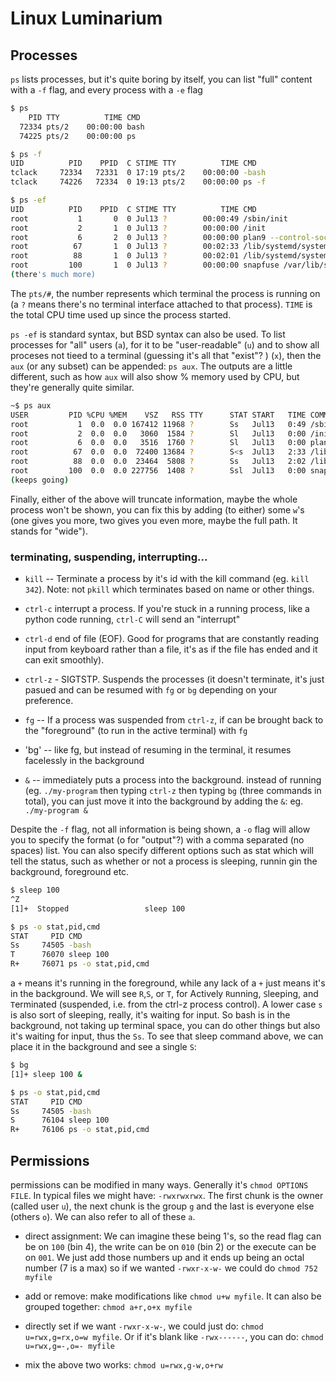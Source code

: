 # Linux Luminarium 

## Processes
`ps` lists processes, but it's quite boring by itself, you can list "full" content with a `-f` flag, and every process with a `-e` flag

```bash
$ ps
    PID TTY          TIME CMD
  72334 pts/2    00:00:00 bash
  74225 pts/2    00:00:00 ps

$ ps -f
UID          PID    PPID  C STIME TTY          TIME CMD
tclack     72334   72331  0 17:19 pts/2    00:00:00 -bash
tclack     74226   72334  0 19:13 pts/2    00:00:00 ps -f

$ ps -ef
UID          PID    PPID  C STIME TTY          TIME CMD
root           1       0  0 Jul13 ?        00:00:49 /sbin/init
root           2       1  0 Jul13 ?        00:00:00 /init
root           6       2  0 Jul13 ?        00:00:00 plan9 --control-socket 7 --log-le
root          67       1  0 Jul13 ?        00:02:33 /lib/systemd/systemd-journald
root          88       1  0 Jul13 ?        00:02:01 /lib/systemd/systemd-udevd
root         100       1  0 Jul13 ?        00:00:00 snapfuse /var/lib/snapd/snaps/bar
(there's much more)
```
The `pts/#`, the number represents which terminal the process is running on (a `?` means there's no terminal interface attached to that process). `TIME` is the total CPU time used up since the process started.

`ps -ef` is standard syntax, but BSD syntax can also be used. To list processes for "all" users (`a`), for it to be	"user-readable" (`u`) and to show all proceses not tieed to a terminal (guessing it's all that "exist"? ) (`x`), then the `aux` (or any subset) can be appended: `ps aux`. The outputs are a little different, such as how `aux` will also show % memory used by CPU, but they're generally quite similar.

```bash
~$ ps aux
USER         PID %CPU %MEM    VSZ   RSS TTY      STAT START   TIME COMMAND
root           1  0.0  0.0 167412 11968 ?        Ss   Jul13   0:49 /sbin/
root           2  0.0  0.0   3060  1584 ?        Sl   Jul13   0:00 /init
root           6  0.0  0.0   3516  1760 ?        Sl   Jul13   0:00 plan9
root          67  0.0  0.0  72400 13684 ?        S<s  Jul13   2:33 /lib/s
root          88  0.0  0.0  23464  5808 ?        Ss   Jul13   2:02 /lib/s
root         100  0.0  0.0 227756  1408 ?        Ssl  Jul13   0:00 snapfu
(keeps going)
```

Finally, either of the above will truncate information, maybe the whole process won't be shown, you can fix this by adding (to either) some `w`'s (one gives you more, two gives you even more, maybe the full path. It stands for "wide"). 

### terminating, suspending, interrupting...
* `kill` -- Terminate a process by it's id with the kill command (eg. `kill 342`). Note: not `pkill` which terminates based on name or other things.

* `ctrl-c` interrupt a process. If you're stuck in a running process, like a python code running, `ctrl-C` will send an "interrupt" 

* `ctrl-d` end of file (EOF). Good for programs that are constantly reading input from keyboard rather than a file, it's as if the file has ended and it can exit smoothly). 

* `ctrl-z` - SIGTSTP. Suspends the processes (it doesn't terminate, it's just pasued and can be resumed with `fg` or `bg` depending on your preference.

* `fg` -- If a process was suspended from `ctrl-z`, if can be brought back to the "foreground" (to run in the active terminal) with `fg`

* 'bg' -- like fg, but instead of resuming in the terminal, it resumes facelessly in the background

* `&` -- immediately puts a process into the background. instead of running (eg. `./my-program` then typing `ctrl-z` then typing `bg` (three commands in total), you can just move it into the background by adding the `&`: eg. `./my-program &`

Despite the `-f` flag, not all information is being shown, a `-o` flag will allow you to specify the format (o for "output"?) with a comma separated (no spaces) list. You can also specify different options such as stat which will tell the status, such as whether or not a process is sleeping, runnin gin the background, foreground etc.

```bash
$ sleep 100
^Z
[1]+  Stopped                 sleep 100

$ ps -o stat,pid,cmd
STAT     PID CMD
Ss     74505 -bash
T      76070 sleep 100
R+     76071 ps -o stat,pid,cmd
```
a `+` means it's running in the foreground, while any lack of a `+` just means it's in the background. We will see `R`,`S`, or `T`, for Actively `R`unning, `S`leeping, and `T`erminated (suspended, i.e. from the ctrl-z process control). A lower case `s` is also sort of sleeping, really, it's waiting for input. So bash is in the background, not taking up terminal space, you can do other things but also it's waiting for input, thus the `Ss`. To see that sleep command above, we can place it in the background and see a single `S`:
```bash
$ bg
[1]+ sleep 100 &

$ ps -o stat,pid,cmd
STAT     PID CMD
Ss     74505 -bash
S      76104 sleep 100
R+     76106 ps -o stat,pid,cmd
```

## Permissions
permissions can be modified in many ways. Generally it's `chmod OPTIONS FILE`. In typical files we might have: `-rwxrwxrwx`. The first chunk is the owner (called user `u`), the next chunk is the group `g` and the last is everyone else (others `o`). We can also refer to all of these `a`.

* direct assignment: We can imagine these being 1's, so the read flag can be on `100` (bin 4), the write can be on `010` (bin 2) or the execute can be on `001`. We just add those numbers up and it ends up being an octal number (7 is a max) so if we wanted `-rwxr-x-w-` we could do `chmod 752 myfile`

* add or remove: make modifications like `chmod u+w myfile`. It can also be grouped together: `chmod a+r,o+x myfile`

* directly set if we want `-rwxr-x-w-`, we could just do: `chmod u=rwx,g=rx,o=w myfile`. Or if it's blank like `-rwx------`, you can do: `chmod u=rwx,g=-,o=- myfile`

* mix the above two works: `chmod u=rwx,g-w,o+rw`

